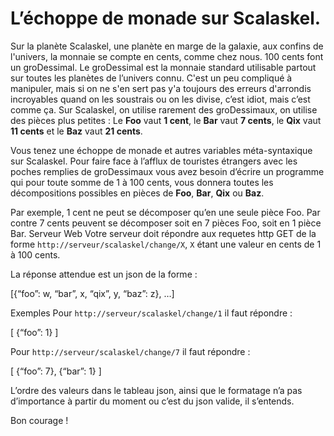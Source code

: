 L’échoppe de monade sur Scalaskel.
==============

Sur la planète Scalaskel, une planète en marge de la galaxie, aux confins de l'univers, la monnaie se compte en cents,
comme chez nous. 100 cents font un groDessimal. Le groDessimal est la monnaie standard utilisable partout sur toutes les
planètes de l’univers connu. C'est un peu compliqué à manipuler, mais si on ne s'en sert pas y'a toujours des erreurs
d'arrondis incroyables quand on les soustrais ou on les divise, c’est idiot, mais c’est comme ça.  Sur Scalaskel, on
utilise rarement des groDessimaux, on utilise des pièces plus petites : Le **Foo** vaut **1 cent**, le **Bar** vaut
 **7 cents**, le **Qix** vaut **11 cents** et le **Baz** vaut **21 cents**.

Vous tenez une échoppe de monade et autres variables méta-syntaxique sur Scalaskel. Pour faire face à l’afflux de
touristes étrangers avec les poches remplies de groDessimaux vous avez besoin d’écrire un programme qui pour toute
somme de 1 à 100 cents, vous donnera toutes les décompositions possibles en pièces de **Foo**, **Bar**, **Qix** ou
 **Baz**.

Par exemple, 1 cent ne peut se décomposer qu’en une seule pièce Foo.
Par contre 7 cents peuvent se décomposer soit en 7 pièces Foo, soit en 1 pièce Bar.
Serveur Web
Votre serveur doit répondre aux requetes http GET de la forme `http://serveur/scalaskel/change/X`, `X` étant une valeur
en cents de 1 à 100 cents.

La réponse attendue est un json de la forme :

[{“foo”: w, “bar”, x, “qix”, y, “baz”: z}, …]

Exemples
Pour `http://serveur/scalaskel/change/1` il faut répondre :

[ {“foo”: 1} ]

Pour `http://serveur/scalaskel/change/7` il faut répondre :

[ {“foo”: 7}, {“bar”: 1} ]


L’ordre des valeurs dans le tableau json, ainsi que le formatage n’a pas d’importance à partir du moment ou c’est du json valide, il s’entends.

Bon courage !
